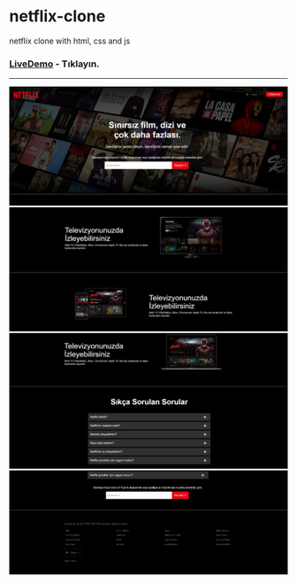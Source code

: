 # netflix-clone
netflix clone with html, css and js
### [LiveDemo](https://reliable-puppy-22b538.netlify.app/) - Tıklayın.
------
![alt text](https://github.com/ipekulfetkaylan/netflix-clone/blob/main/nexflix%20clone/readMe-images/netflix.png)
![alt text](https://github.com/ipekulfetkaylan/netflix-clone/blob/main/nexflix%20clone/readMe-images/netflix2.png)
![alt text](https://github.com/ipekulfetkaylan/netflix-clone/blob/main/nexflix%20clone/readMe-images/netflix3.png)
![alt text](https://github.com/ipekulfetkaylan/netflix-clone/blob/main/nexflix%20clone/readMe-images/netflix4.png)
